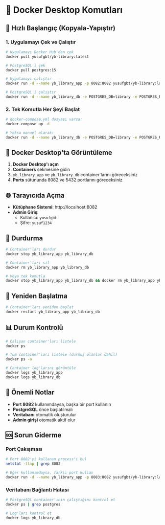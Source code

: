 # 🐳 Docker Desktop Komutları

## 🚀 Hızlı Başlangıç (Kopyala-Yapıştır)

### 1. Uygulamayı Çek ve Çalıştır
```bash
# Uygulamayı Docker Hub'dan çek
docker pull yusufgbt/yb-library:latest

# PostgreSQL'i çek
docker pull postgres:15

# Uygulamayı çalıştır
docker run -d --name yb_library_app -p 8082:8082 yusufgbt/yb-library:latest

# PostgreSQL'i çalıştır
docker run -d --name yb_library_db -e POSTGRES_DB=library -e POSTGRES_USER=library_user -e POSTGRES_PASSWORD=library123 -p 5432:5432 postgres:15
```

### 2. Tek Komutla Her Şeyi Başlat
```bash
# docker-compose.yml dosyası varsa:
docker-compose up -d

# Yoksa manuel olarak:
docker run -d --name yb_library_db -e POSTGRES_DB=library -e POSTGRES_USER=library_user -e POSTGRES_PASSWORD=library123 -p 5432:5432 postgres:15 && docker run -d --name yb_library_app -e DB_HOST=host.docker.internal -e DB_PORT=5432 -e DB_NAME=library -e DB_USER=library_user -e DB_PASSWORD=library123 -e ADMIN_USERNAME=yusufgbt -e ADMIN_PASSWORD=yusuf1234 -p 8082:8082 yusufgbt/yb-library:latest
```

## 📱 Docker Desktop'ta Görüntüleme

1. **Docker Desktop'ı açın**
2. **Containers** sekmesine gidin
3. `yb_library_app` ve `yb_library_db` container'larını göreceksiniz
4. **Ports** sütununda 8082 ve 5432 portlarını göreceksiniz

## 🌐 Tarayıcıda Açma

- **Kütüphane Sistemi**: http://localhost:8082
- **Admin Giriş**: 
  - Kullanıcı: `yusufgbt`
  - Şifre: `yusuf1234`

## 🛑 Durdurma

```bash
# Container'ları durdur
docker stop yb_library_app yb_library_db

# Container'ları sil
docker rm yb_library_app yb_library_db

# Veya tek komutla
docker stop yb_library_app yb_library_db && docker rm yb_library_app yb_library_db
```

## 🔄 Yeniden Başlatma

```bash
# Container'ları yeniden başlat
docker restart yb_library_app yb_library_db
```

## 📊 Durum Kontrolü

```bash
# Çalışan container'ları listele
docker ps

# Tüm container'ları listele (durmuş olanlar dahil)
docker ps -a

# Container log'larını görüntüle
docker logs yb_library_app
docker logs yb_library_db
```

## 🎯 Önemli Notlar

- **Port 8082** kullanımdaysa, başka bir port kullanın
- **PostgreSQL** önce başlatılmalı
- **Veritabanı** otomatik oluşturulur
- **Admin girişi** otomatik aktif olur

## 🆘 Sorun Giderme

### Port Çakışması
```bash
# Port 8082'yi kullanan process'i bul
netstat -tlnp | grep 8082

# Eğer kullanımdaysa, farklı port kullan
docker run -d --name yb_library_app -p 8083:8082 yusufgbt/yb-library:latest
```

### Veritabanı Bağlantı Hatası
```bash
# PostgreSQL container'ının çalıştığını kontrol et
docker ps | grep postgres

# Log'ları kontrol et
docker logs yb_library_db
```


